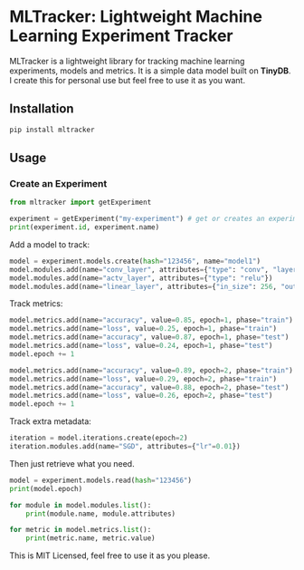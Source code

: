 # MLTracker: Lightweight Machine Learning Experiment Tracker

MLTracker is a lightweight library for tracking machine learning experiments, models and metrics. It is a simple data model built on **TinyDB**. I create this for personal use but feel free to use it as you want. 

## Installation

```bash
pip install mltracker
```

## Usage

### Create an Experiment

```python
from mltracker import getExperiment

experiment = getExperiment("my-experiment") # get or creates an experiment
print(experiment.id, experiment.name)
```

Add a model to track:

```python
model = experiment.models.create(hash="123456", name="model1")
model.modules.add(name="conv_layer", attributes={"type": "conv", "layers": 3})
model.modules.add(name="actv_layer", attributes={"type": "relu"})
model.modules.add(name="linear_layer", attributes={"in_size": 256, "out_size": 10})
```

Track metrics:

```python
model.metrics.add(name="accuracy", value=0.85, epoch=1, phase="train")
model.metrics.add(name="loss", value=0.25, epoch=1, phase="train") 
model.metrics.add(name="accuracy", value=0.87, epoch=1, phase="test")
model.metrics.add(name="loss", value=0.24, epoch=1, phase="test")
model.epoch += 1

model.metrics.add(name="accuracy", value=0.89, epoch=2, phase="train")
model.metrics.add(name="loss", value=0.29, epoch=2, phase="train")
model.metrics.add(name="accuracy", value=0.88, epoch=2, phase="test")
model.metrics.add(name="loss", value=0.26, epoch=2, phase="test")
model.epoch += 1
```

Track extra metadata:

```python
iteration = model.iterations.create(epoch=2)
iteration.modules.add(name="SGD", attributes={"lr"=0.01})
```

Then just retrieve what you need.

```python
model = experiment.models.read(hash="123456")
print(model.epoch)

for module in model.modules.list():
    print(module.name, module.attributes)

for metric in model.metrics.list(): 
    print(metric.name, metric.value)
```

This is MIT Licensed, feel free to use it as you please. 